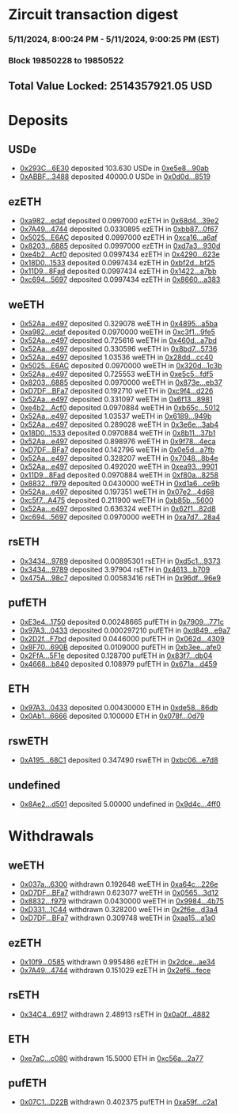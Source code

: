 # Zircuit transaction digest
### 5/11/2024, 8:00:24 PM - 5/11/2024, 9:00:25 PM (EST)
### Block 19850228 to 19850522

## Total Value Locked: 2514357921.05 USD

# Deposits
## USDe
- [0x293C...6E30](https://etherscan.io/address/0x293C6937D8D82e05B01335F7B33FBA0c8e256E30) deposited 103.630 USDe in [0xe5e8...90ab](https://etherscan.io/tx/0x293C6937D8D82e05B01335F7B33FBA0c8e256E30)
- [0xABBF...3488](https://etherscan.io/address/0xABBF5A9cc22d1F893646ebe3a52cf179156C3488) deposited 40000.0 USDe in [0x0d0d...8519](https://etherscan.io/tx/0xABBF5A9cc22d1F893646ebe3a52cf179156C3488)
## ezETH
- [0xa982...edaf](https://etherscan.io/address/0xa982818d5EFa385Fbb12aa84a779c447BA34edaf) deposited 0.0997000 ezETH in [0x68d4...39e2](https://etherscan.io/tx/0xa982818d5EFa385Fbb12aa84a779c447BA34edaf)
- [0x7A49...4744](https://etherscan.io/address/0x7A493Be5c2ce014cD049Bf178a1ac0Db1B434744) deposited 0.0330895 ezETH in [0xbb87...0f67](https://etherscan.io/tx/0x7A493Be5c2ce014cD049Bf178a1ac0Db1B434744)
- [0x5025...E6AC](https://etherscan.io/address/0x502593D3309c9f8CB3BF41645BaEC2526F58E6AC) deposited 0.0997000 ezETH in [0xca16...a6af](https://etherscan.io/tx/0x502593D3309c9f8CB3BF41645BaEC2526F58E6AC)
- [0x8203...6885](https://etherscan.io/address/0x8203214568c7B3862762A7ee2249a642981F6885) deposited 0.0997000 ezETH in [0xd7a3...930d](https://etherscan.io/tx/0x8203214568c7B3862762A7ee2249a642981F6885)
- [0xe4b2...Acf0](https://etherscan.io/address/0xe4b2b1eCAcec501c43474396046B8D116F0cAcf0) deposited 0.0997434 ezETH in [0x4290...623e](https://etherscan.io/tx/0xe4b2b1eCAcec501c43474396046B8D116F0cAcf0)
- [0x18D0...1533](https://etherscan.io/address/0x18D0D6ba317e433427c50dAB4a4DC20D3DF81533) deposited 0.0997434 ezETH in [0xbf2d...bf25](https://etherscan.io/tx/0x18D0D6ba317e433427c50dAB4a4DC20D3DF81533)
- [0x11D9...8Fad](https://etherscan.io/address/0x11D9358D8FE4a70856315A282D4366D4c15c8Fad) deposited 0.0997434 ezETH in [0x1422...a7bb](https://etherscan.io/tx/0x11D9358D8FE4a70856315A282D4366D4c15c8Fad)
- [0xc694...5697](https://etherscan.io/address/0xc6945F75Cdf2002a61FF01f9E440622600e35697) deposited 0.0997434 ezETH in [0x8660...a383](https://etherscan.io/tx/0xc6945F75Cdf2002a61FF01f9E440622600e35697)
## weETH
- [0x52Aa...e497](https://etherscan.io/address/0x52Aa899454998Be5b000Ad077a46Bbe360F4e497) deposited 0.329078 weETH in [0x4895...a5ba](https://etherscan.io/tx/0x52Aa899454998Be5b000Ad077a46Bbe360F4e497)
- [0xa982...edaf](https://etherscan.io/address/0xa982818d5EFa385Fbb12aa84a779c447BA34edaf) deposited 0.0970000 weETH in [0xc3f1...9fe5](https://etherscan.io/tx/0xa982818d5EFa385Fbb12aa84a779c447BA34edaf)
- [0x52Aa...e497](https://etherscan.io/address/0x52Aa899454998Be5b000Ad077a46Bbe360F4e497) deposited 0.725616 weETH in [0x460d...a7bd](https://etherscan.io/tx/0x52Aa899454998Be5b000Ad077a46Bbe360F4e497)
- [0x52Aa...e497](https://etherscan.io/address/0x52Aa899454998Be5b000Ad077a46Bbe360F4e497) deposited 0.330596 weETH in [0x8bd7...5736](https://etherscan.io/tx/0x52Aa899454998Be5b000Ad077a46Bbe360F4e497)
- [0x52Aa...e497](https://etherscan.io/address/0x52Aa899454998Be5b000Ad077a46Bbe360F4e497) deposited 1.03536 weETH in [0x28dd...cc40](https://etherscan.io/tx/0x52Aa899454998Be5b000Ad077a46Bbe360F4e497)
- [0x5025...E6AC](https://etherscan.io/address/0x502593D3309c9f8CB3BF41645BaEC2526F58E6AC) deposited 0.0970000 weETH in [0x320d...1c3b](https://etherscan.io/tx/0x502593D3309c9f8CB3BF41645BaEC2526F58E6AC)
- [0x52Aa...e497](https://etherscan.io/address/0x52Aa899454998Be5b000Ad077a46Bbe360F4e497) deposited 0.725553 weETH in [0xe5c5...fdf5](https://etherscan.io/tx/0x52Aa899454998Be5b000Ad077a46Bbe360F4e497)
- [0x8203...6885](https://etherscan.io/address/0x8203214568c7B3862762A7ee2249a642981F6885) deposited 0.0970000 weETH in [0x873e...eb37](https://etherscan.io/tx/0x8203214568c7B3862762A7ee2249a642981F6885)
- [0xD7DF...BFa7](https://etherscan.io/address/0xD7DF7E085214743530afF339aFC420c7c720BFa7) deposited 0.192710 weETH in [0xc9f4...d226](https://etherscan.io/tx/0xD7DF7E085214743530afF339aFC420c7c720BFa7)
- [0x52Aa...e497](https://etherscan.io/address/0x52Aa899454998Be5b000Ad077a46Bbe360F4e497) deposited 0.331097 weETH in [0x6f13...8981](https://etherscan.io/tx/0x52Aa899454998Be5b000Ad077a46Bbe360F4e497)
- [0xe4b2...Acf0](https://etherscan.io/address/0xe4b2b1eCAcec501c43474396046B8D116F0cAcf0) deposited 0.0970884 weETH in [0xb65c...5012](https://etherscan.io/tx/0xe4b2b1eCAcec501c43474396046B8D116F0cAcf0)
- [0x52Aa...e497](https://etherscan.io/address/0x52Aa899454998Be5b000Ad077a46Bbe360F4e497) deposited 1.03537 weETH in [0x6189...949b](https://etherscan.io/tx/0x52Aa899454998Be5b000Ad077a46Bbe360F4e497)
- [0x52Aa...e497](https://etherscan.io/address/0x52Aa899454998Be5b000Ad077a46Bbe360F4e497) deposited 0.289028 weETH in [0x3e6e...3ab4](https://etherscan.io/tx/0x52Aa899454998Be5b000Ad077a46Bbe360F4e497)
- [0x18D0...1533](https://etherscan.io/address/0x18D0D6ba317e433427c50dAB4a4DC20D3DF81533) deposited 0.0970884 weETH in [0x8b11...37b1](https://etherscan.io/tx/0x18D0D6ba317e433427c50dAB4a4DC20D3DF81533)
- [0x52Aa...e497](https://etherscan.io/address/0x52Aa899454998Be5b000Ad077a46Bbe360F4e497) deposited 0.898976 weETH in [0x9f78...4eca](https://etherscan.io/tx/0x52Aa899454998Be5b000Ad077a46Bbe360F4e497)
- [0xD7DF...BFa7](https://etherscan.io/address/0xD7DF7E085214743530afF339aFC420c7c720BFa7) deposited 0.142796 weETH in [0x0e5d...a7fb](https://etherscan.io/tx/0xD7DF7E085214743530afF339aFC420c7c720BFa7)
- [0x52Aa...e497](https://etherscan.io/address/0x52Aa899454998Be5b000Ad077a46Bbe360F4e497) deposited 0.328207 weETH in [0x7048...8b4e](https://etherscan.io/tx/0x52Aa899454998Be5b000Ad077a46Bbe360F4e497)
- [0x52Aa...e497](https://etherscan.io/address/0x52Aa899454998Be5b000Ad077a46Bbe360F4e497) deposited 0.492020 weETH in [0xea93...9901](https://etherscan.io/tx/0x52Aa899454998Be5b000Ad077a46Bbe360F4e497)
- [0x11D9...8Fad](https://etherscan.io/address/0x11D9358D8FE4a70856315A282D4366D4c15c8Fad) deposited 0.0970884 weETH in [0xf80a...8258](https://etherscan.io/tx/0x11D9358D8FE4a70856315A282D4366D4c15c8Fad)
- [0x8832...f979](https://etherscan.io/address/0x8832EC608Aa9211119c584fB043740C710dff979) deposited 0.0430000 weETH in [0xd1a6...ce9b](https://etherscan.io/tx/0x8832EC608Aa9211119c584fB043740C710dff979)
- [0x52Aa...e497](https://etherscan.io/address/0x52Aa899454998Be5b000Ad077a46Bbe360F4e497) deposited 0.197351 weETH in [0x07e2...4d68](https://etherscan.io/tx/0x52Aa899454998Be5b000Ad077a46Bbe360F4e497)
- [0xc5f7...A475](https://etherscan.io/address/0xc5f705cA8f70acc5F3d3DB9636558102f528A475) deposited 0.211900 weETH in [0xb85b...5600](https://etherscan.io/tx/0xc5f705cA8f70acc5F3d3DB9636558102f528A475)
- [0x52Aa...e497](https://etherscan.io/address/0x52Aa899454998Be5b000Ad077a46Bbe360F4e497) deposited 0.636324 weETH in [0x62f1...82d8](https://etherscan.io/tx/0x52Aa899454998Be5b000Ad077a46Bbe360F4e497)
- [0xc694...5697](https://etherscan.io/address/0xc6945F75Cdf2002a61FF01f9E440622600e35697) deposited 0.0970000 weETH in [0xa7d7...28a4](https://etherscan.io/tx/0xc6945F75Cdf2002a61FF01f9E440622600e35697)
## rsETH
- [0x3434...9789](https://etherscan.io/address/0x34349c5569e7B846c3558961552D2202760A9789) deposited 0.00895301 rsETH in [0xd5c1...9373](https://etherscan.io/tx/0x34349c5569e7B846c3558961552D2202760A9789)
- [0x3434...9789](https://etherscan.io/address/0x34349c5569e7B846c3558961552D2202760A9789) deposited 3.97904 rsETH in [0x4613...b709](https://etherscan.io/tx/0x34349c5569e7B846c3558961552D2202760A9789)
- [0x475A...98c7](https://etherscan.io/address/0x475A5D6a1d46E5276642c143053277455F2598c7) deposited 0.00583416 rsETH in [0x96df...96e9](https://etherscan.io/tx/0x475A5D6a1d46E5276642c143053277455F2598c7)
## pufETH
- [0xE3e4...1750](https://etherscan.io/address/0xE3e4eeC0deC346F326DfF56B2f649ef088631750) deposited 0.00248665 pufETH in [0x7909...771c](https://etherscan.io/tx/0xE3e4eeC0deC346F326DfF56B2f649ef088631750)
- [0x97A3...0433](https://etherscan.io/address/0x97A3d805b45FFDB3A65016b682c851b9867F0433) deposited 0.000297210 pufETH in [0xd849...e9a7](https://etherscan.io/tx/0x97A3d805b45FFDB3A65016b682c851b9867F0433)
- [0x2D2f...F7bd](https://etherscan.io/address/0x2D2f17Eb413c7149f9384F5Ae9BC4563B6dbF7bd) deposited 0.0446000 pufETH in [0x062d...4309](https://etherscan.io/tx/0x2D2f17Eb413c7149f9384F5Ae9BC4563B6dbF7bd)
- [0x8F70...690B](https://etherscan.io/address/0x8F7071A91bfb72fBf01aF563e3271fE401f0690B) deposited 0.0109000 pufETH in [0xb3ee...afe0](https://etherscan.io/tx/0x8F7071A91bfb72fBf01aF563e3271fE401f0690B)
- [0x2FfA...5F1e](https://etherscan.io/address/0x2FfA4F6E19F03266Ec874a2B75fa18EBE8815F1e) deposited 0.128700 pufETH in [0x83f7...db04](https://etherscan.io/tx/0x2FfA4F6E19F03266Ec874a2B75fa18EBE8815F1e)
- [0x4668...b840](https://etherscan.io/address/0x466843a429F99689F47d7F2d463d8D25Efc5b840) deposited 0.108979 pufETH in [0x671a...d459](https://etherscan.io/tx/0x466843a429F99689F47d7F2d463d8D25Efc5b840)
## ETH
- [0x97A3...0433](https://etherscan.io/address/0x97A3d805b45FFDB3A65016b682c851b9867F0433) deposited 0.00430000 ETH in [0xde58...86db](https://etherscan.io/tx/0x97A3d805b45FFDB3A65016b682c851b9867F0433)
- [0x0Ab1...6666](https://etherscan.io/address/0x0Ab101B1dCD8a4AD094C1e0ae100ebda6a966666) deposited 0.100000 ETH in [0x078f...0d79](https://etherscan.io/tx/0x0Ab101B1dCD8a4AD094C1e0ae100ebda6a966666)
## rswETH
- [0xA195...68C1](https://etherscan.io/address/0xA195ea3C5BB4df15412b986f7Aa0Df23e47468C1) deposited 0.347490 rswETH in [0xbc06...e7d8](https://etherscan.io/tx/0xA195ea3C5BB4df15412b986f7Aa0Df23e47468C1)
## undefined
- [0x8Ae2...d501](https://etherscan.io/address/0x8Ae20FaBeB608Fd307Fc1eA15A294340a547d501) deposited 5.00000 undefined in [0x9d4c...4ff0](https://etherscan.io/tx/0x8Ae20FaBeB608Fd307Fc1eA15A294340a547d501)
# Withdrawals
## weETH
- [0x037a...6300](https://etherscan.io/address/0x037ac478992E23340Fbd4114f218943037916300) withdrawn 0.192648 weETH in [0xa64c...226e](https://etherscan.io/tx/0x037ac478992E23340Fbd4114f218943037916300)
- [0xD7DF...BFa7](https://etherscan.io/address/0xD7DF7E085214743530afF339aFC420c7c720BFa7) withdrawn 0.623077 weETH in [0x0565...3d12](https://etherscan.io/tx/0xD7DF7E085214743530afF339aFC420c7c720BFa7)
- [0x8832...f979](https://etherscan.io/address/0x8832EC608Aa9211119c584fB043740C710dff979) withdrawn 0.0430000 weETH in [0x9984...4b75](https://etherscan.io/tx/0x8832EC608Aa9211119c584fB043740C710dff979)
- [0xD331...1C44](https://etherscan.io/address/0xD33108C7e3D838165F0c0B80A925806729991C44) withdrawn 0.328200 weETH in [0x2f6e...d3a4](https://etherscan.io/tx/0xD33108C7e3D838165F0c0B80A925806729991C44)
- [0xD7DF...BFa7](https://etherscan.io/address/0xD7DF7E085214743530afF339aFC420c7c720BFa7) withdrawn 0.309748 weETH in [0xaa15...a1a0](https://etherscan.io/tx/0xD7DF7E085214743530afF339aFC420c7c720BFa7)
## ezETH
- [0x10f9...0585](https://etherscan.io/address/0x10f91473285EE22A7E46953cF69044C6cafd0585) withdrawn 0.995486 ezETH in [0x2dce...ae34](https://etherscan.io/tx/0x10f91473285EE22A7E46953cF69044C6cafd0585)
- [0x7A49...4744](https://etherscan.io/address/0x7A493Be5c2ce014cD049Bf178a1ac0Db1B434744) withdrawn 0.151029 ezETH in [0x2ef6...fece](https://etherscan.io/tx/0x7A493Be5c2ce014cD049Bf178a1ac0Db1B434744)
## rsETH
- [0x34C4...6917](https://etherscan.io/address/0x34C49b21163683049bEB28016c5cc2Fb06216917) withdrawn 2.48913 rsETH in [0x0a0f...4882](https://etherscan.io/tx/0x34C49b21163683049bEB28016c5cc2Fb06216917)
## ETH
- [0xe7aC...c080](https://etherscan.io/address/0xe7aCAcbdBDe20f643af4fEa5292C87CA07f7c080) withdrawn 15.5000 ETH in [0xc56a...2a77](https://etherscan.io/tx/0xe7aCAcbdBDe20f643af4fEa5292C87CA07f7c080)
## pufETH
- [0x07C1...D22B](https://etherscan.io/address/0x07C1c35Ff15CF76dDF4f3640717998D4E01eD22B) withdrawn 0.402375 pufETH in [0xa59f...c2a1](https://etherscan.io/tx/0x07C1c35Ff15CF76dDF4f3640717998D4E01eD22B)
